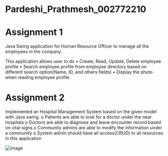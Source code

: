 # Pardeshi_Prathmesh_002772210
 
# Assignment 1

Java Swing application for Human Resource Officer to manage all the employees in the company.

This application allows user to do
• Create, Read, Update, Delete employee profile
• Search employee profile from employee directory based on different search option(Name, ID, and others fields)
• Display the photo when reading employee profile



# Assignment 2

Implemented an Hospital Management System based on the given model with Java swing.
o Patients are able to look for a doctor under the near hospitals
o Doctors are able to diagnose and leave encounter record based on vital signs
o Community admins are able to modify the information under a community
o System admin should have all access(CRUD) to all resources in this application


![image](https://user-images.githubusercontent.com/114442806/233805708-a352d690-3382-41e8-b907-61416a46c5d8.png)



